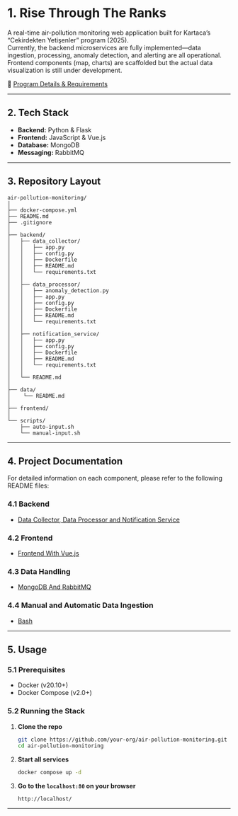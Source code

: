# 1. Rise Through The Ranks

A real-time air-pollution monitoring web application built for Kartaca’s “Cekirdekten Yetişenler” program (2025).  
Currently, the backend microservices are fully implemented—data ingestion, processing, anomaly detection, and alerting are all operational. 
Frontend components (map, charts) are scaffolded but the actual data visualization is still under development.

🔗 [Program Details & Requirements](https://kartaca.com/cekirdekten-yetisenler-programi/usg-gorev-2025/)

---

## 2. Tech Stack

- **Backend:** Python & Flask  
- **Frontend:** JavaScript & Vue.js  
- **Database:** MongoDB  
- **Messaging:** RabbitMQ  

---

## 3. Repository Layout

```
air-pollution-monitoring/
│
├── docker-compose.yml                    
├── README.md                            
├── .gitignore                         
│
├── backend/
│   ├── data_collector/                  
│   │   ├── app.py
│   │   ├── config.py
│   │   ├── Dockerfile
│   │   ├── README.md
│   │   └── requirements.txt
│   │
│   ├── data_processor/                  
│   │   ├── anomaly_detection.py
│   │   ├── app.py
│   │   ├── config.py
│   │   ├── Dockerfile
│   │   ├── README.md
│   │   └── requirements.txt
│   │
│   ├── notification_service/            
│   │   ├── app.py
│   │   ├── config.py
│   │   ├── Dockerfile
│   │   ├── README.md
│   │   └── requirements.txt
│   │
│   └── README.md
│
├── data/
│    └── README.md
│
├── frontend/
│
└── scripts/
    ├── auto-input.sh                     
    └── manual-input.sh                  
```


---

## 4. Project Documentation

For detailed information on each component, please refer to the following README files:

### 4.1 Backend

- [Data Collector, Data Processor and Notification Service](backend/README.md)

### 4.2 Frontend

- [Frontend With Vue.js](frontend/README.md)

### 4.3 Data Handling

- [MongoDB And RabbitMQ](data/README.md)

### 4.4 Manual and Automatic Data Ingestion

- [Bash](scripts/README.md)

---

## 5. Usage

### 5.1 Prerequisites

- Docker (v20.10+)
- Docker Compose (v2.0+)

### 5.2 Running the Stack

1. **Clone the repo**  
   ```bash
   git clone https://github.com/your-org/air-pollution-monitoring.git
   cd air-pollution-monitoring

2. **Start all services**
    ```bash
    docker compose up -d

3. **Go to the `localhost:80` on your browser**
    ```
    http://localhost/
    ```
--- 